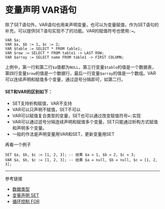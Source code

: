 # 变量声明 VAR语句
除了SET语句外，VAR语句也用来声明变量，也可以为变量赋值，作为SET语句的补充，可以提供SET语句实现不了的功能。VAR的赋值符号也使用`:=`。
```
VAR $a;
VAR $a, $b := 1, $c := 2;
VAR $table := SELECT * FROM table1;
VAR $row := SELECT * FROM table1 -> LAST ROW;
VAR $array := SELECT name FROM table1 -> FIRST COLUMN;
```
上例中，第一行和第二行`$a`值都为`NULL`，第三行变量`$table`的值是一个数据表，第四行变量`$row`的值是一个数据行，最后一行变量`$array`的值是一个数组。VAR可以连续声明和赋值多个变量，通过逗号分隔即可，如第二行。

#### SET和VAR的区别如下：
* SET支持析构赋值，VAR不支持
* VAR可以只声明不赋值，SET不可以
* VAR可以赋值复合类型的变量，SET也可以通过改变赋值符号`=:`实现
* VAR可以通过逗号分隔连续声明和赋值多个变量，SET只能通过析构方式赋值和声明多个变量。
* 一般的作法是声明变量用VAR和SET，更新变量用SET

再看一个例子
```
SET $a, $b, $c := [1, 2, 3]; -- 结果 $a = 1, $b = 2, $c = 3;
VAR $a, $b, $c := [1, 2, 3]; -- 结果 $a = null, $b = null, $c = [1, 2, 3];
```

---
参考链接
* [数据类型](/doc/pql/datatype)
* [变量声明 SET](/doc/pql/set)
* [循环控制 FOR](/doc/pql/for)
